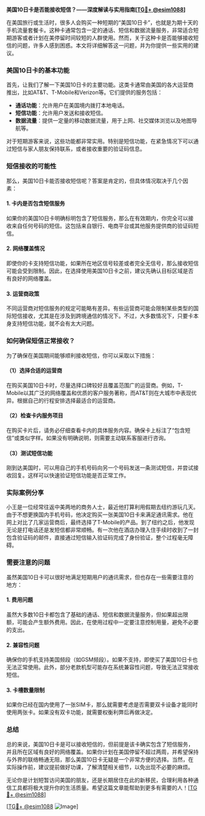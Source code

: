 **美国10日卡是否能接收短信？——深度解读与实用指南[[TG💪+ @esim1088](https://t.me/s/esim1088)]**

在美国旅行或生活时，很多人会购买一种短期的“美国10日卡”，也就是为期十天的手机流量套餐卡。这种卡通常包含一定的通话、短信和数据流量服务，非常适合短期游客或者计划在美停留时间较短的人群使用。然而，关于这种卡是否能够接收短信的问题，许多人感到困惑。本文将详细解答这一问题，并为你提供一些实用的建议。

### 美国10日卡的基本功能

首先，让我们了解一下美国10日卡的主要功能。这类卡通常由美国的各大运营商推出，比如AT&T、T-Mobile和Verizon等。它们提供的服务包括：

- **通话功能**：允许用户在美国境内拨打本地电话。
- **短信功能**：允许用户发送和接收短信。
- **数据流量**：提供一定量的移动数据流量，用于上网、社交媒体浏览以及地图导航等。

对于短期游客来说，这些功能都非常实用。特别是短信功能，在紧急情况下可以通过短信与家人朋友保持联系，或者接收重要的验证码信息。

### 短信接收的可能性

那么，美国10日卡能否接收短信呢？答案是肯定的，但具体情况取决于几个因素：

#### 1. **卡内是否包含短信服务**
   如果你的美国10日卡明确标明包含了短信服务，那么在有效期内，你完全可以接收来自任何号码的短信。这包括来自银行、电商平台或其他服务提供商的验证码短信。

#### 2. **网络覆盖情况**
   即使你的卡支持短信功能，如果所在地区信号较差或者完全无信号，那么接收短信可能会受到限制。因此，在选择使用美国10日卡之前，建议先确认目标区域是否有良好的网络覆盖。

#### 3. **运营商政策**
   不同运营商对短信服务的规定可能略有差异。有些运营商可能会限制某些类型的国际短信接收，尤其是在涉及到跨境通信的情况下。不过，大多数情况下，只要卡本身支持短信功能，就不会有太大问题。

### 如何确保短信正常接收？

为了确保在美国期间能够顺利接收短信，你可以采取以下措施：

#### （1）选择合适的运营商
   在购买美国10日卡时，尽量选择口碑较好且覆盖范围广的运营商。例如，T-Mobile以其广泛的网络覆盖和优质的客户服务著称，而AT&T则在大城市中表现优异。根据自己的行程安排选择最适合的运营商。

#### （2）检查卡内服务项目
   在购买卡片后，请务必仔细查看卡内的具体服务内容。确保卡上标注了“包含短信”或类似字样。如果没有明确说明，则需要主动联系客服进行咨询。

#### （3）测试短信功能
   刚到达美国时，可以用自己的手机号码向另一个号码发送一条测试短信，并尝试接收回复。这样可以快速验证短信功能是否正常工作。

### 实际案例分享

小王是一位经常往返中美两地的商务人士，最近他打算利用假期去纽约游玩几天。由于不想更换国内手机号码，他决定购买一张美国10日卡来满足通讯需求。他在网上对比了几家运营商后，最终选择了T-Mobile的产品。到了纽约之后，他发现无论是打电话还是发短信都非常顺畅。有一次他在酒店办理入住手续时收到了一封包含验证码的邮件，直接通过短信输入验证码完成了身份验证，整个过程毫无障碍。

### 需要注意的问题

虽然美国10日卡可以很好地满足短期用户的通讯需求，但也存在一些需要注意的地方：

#### 1. **费用问题**
   虽然大多数10日卡都包含了基础的通话、短信和数据流量服务，但如果超出限额，可能会产生额外费用。因此，在使用过程中一定要注意控制用量，避免不必要的支出。

#### 2. **兼容性问题**
   确保你的手机支持美国频段（如GSM频段）。如果不支持，即使买了美国10日卡也无法正常使用。此外，部分老款机型可能存在系统兼容性问题，导致无法正常接收短信。

#### 3. **卡槽数量限制**
   如果你已经在国内使用了一张SIM卡，那么就需要考虑是否需要双卡设备才能同时使用两张卡。如果没有双卡功能，就需要权衡利弊后再做决定。

### 总结

总的来说，美国10日卡是可以接收短信的，但前提是该卡确实包含了短信服务，并且所在区域有良好的网络覆盖。如果你计划在美国停留不超过两周，并希望保持与外界的联络畅通无阻，那么美国10日卡无疑是一个非常方便的选择。当然，在实际操作前，建议提前做好功课，了解清楚相关细节，以免出现不必要的麻烦。

无论你是计划短暂访问美国的朋友，还是长期居住在此的新移民，合理利用各种通信工具都将极大提升你的生活质量。希望这篇文章能帮助到更多有需要的人！[[TG💪+ @esim1088](https://t.me/s/esim1088)]

[[TG💪+ @esim1088](https://t.me/s/esim1088) ![Image](https://i.postimg.cc/4NQfJmqS/Snipaste-2025-05-13-00-14-12.png)]